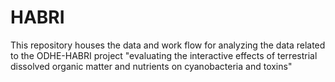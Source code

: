 # HABRI
This repository houses the data and work flow for analyzing the data related to the ODHE-HABRI project "evaluating the interactive effects of terrestrial dissolved organic matter and nutrients on cyanobacteria and toxins"
